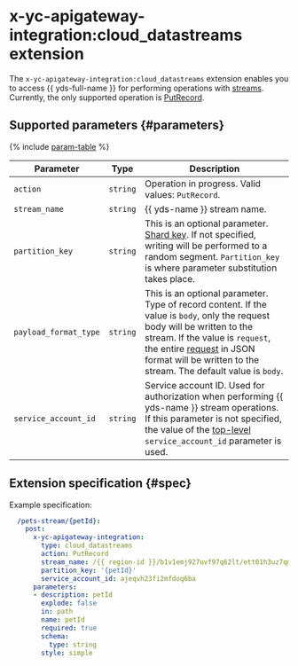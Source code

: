 # x-yc-apigateway-integration:cloud_datastreams extension

 The `x-yc-apigateway-integration:cloud_datastreams` extension enables you to access {{ yds-full-name }} for performing operations with [streams](../../../data-streams/concepts/glossary.md#stream-concepts). Currently, the only supported operation is [PutRecord](../../../data-streams/kinesisapi/methods/putrecord.md). 

## Supported parameters {#parameters}

{% include [param-table](../../../_includes/api-gateway/parameters-table.md) %}

| Parameter | Type | Description |
----|----|----
| `action` | `string` | Operation in progress. Valid values: `PutRecord`. |
| `stream_name` | `string` | {{ yds-name }} stream name. |
| `partition_key` | `string` | This is an optional parameter. [Shard key](../../../data-streams/concepts/glossary#partition-key). If not specified, writing will be performed to a random segment. `Partition_key` is where parameter substitution takes place. |
| `payload_format_type` | `string` | This is an optional parameter. Type of record content. If the value is `body`, only the request body will be written to the stream. If the value is `request`, the entire [request](./cloud-functions.md#request_v1) in JSON format will be written to the stream. The default value is `body`. |
| `service_account_id` | `string` | Service account ID. Used for authorization when performing {{ yds-name }} stream operations. If this parameter is not specified, the value of the [top-level](./index.md#top-level) `service_account_id` parameter is used. |

## Extension specification {#spec}

Example specification:

```yaml
  /pets-stream/{petId}:
    post:
      x-yc-apigateway-integration:
        type: cloud_datastreams
        action: PutRecord
        stream_name: /{{ region-id }}/b1v1emj927uvf97q62lt/ett01h3uz7qm8rjv0rsh/pets-stream
        partition_key: '{petId}'
        service_account_id: ajeqvh23fi2mfdoq6ba
      parameters:
      - description: petId
        explode: false
        in: path
        name: petId
        required: true
        schema:
          type: string
        style: simple
```

